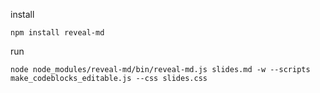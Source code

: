 install
    
    npm install reveal-md

run
    
    node node_modules/reveal-md/bin/reveal-md.js slides.md -w --scripts make_codeblocks_editable.js --css slides.css 
